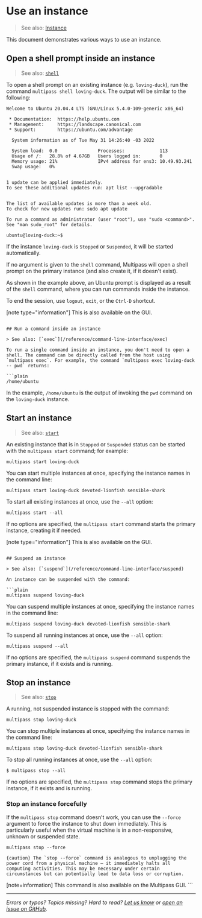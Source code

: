 # Use an instance
> See also: [Instance](/explanation/instance)

This document demonstrates various ways to use an instance.

## Open a shell prompt inside an instance

> See also: [`shell`](/reference/command-line-interface/shell)

To open a shell prompt on an existing instance (e.g. `loving-duck`), run the command `multipass shell loving-duck`. The output will be similar to the following:

```plain
Welcome to Ubuntu 20.04.4 LTS (GNU/Linux 5.4.0-109-generic x86_64)

 * Documentation:  https://help.ubuntu.com
 * Management:     https://landscape.canonical.com
 * Support:        https://ubuntu.com/advantage

  System information as of Tue May 31 14:26:40 -03 2022

  System load:  0.0               Processes:             113
  Usage of /:   28.8% of 4.67GB   Users logged in:       0
  Memory usage: 21%               IPv4 address for ens3: 10.49.93.241
  Swap usage:   0%


1 update can be applied immediately.
To see these additional updates run: apt list --upgradable


The list of available updates is more than a week old.
To check for new updates run: sudo apt update

To run a command as administrator (user "root"), use "sudo <command>".
See "man sudo_root" for details.

ubuntu@loving-duck:~$ 
```

If the instance `loving-duck` is `Stopped` or `Suspended`, it will be started automatically. 

If no argument is given to the `shell` command, Multipass will open a shell prompt on the primary instance (and also create it, if it doesn't exist).

As shown in the example above, an Ubuntu prompt is displayed as a result of the `shell` command, where you can run commands inside the instance. 

To end the session, use `logout`, `exit`, or the `Ctrl-D` shortcut.

[note type="information"]
This is also available on the GUI.
```

## Run a command inside an instance

> See also: [`exec`](/reference/command-line-interface/exec)

To run a single command inside an instance, you don't need to open a shell. The command can be directly called from the host using `multipass exec`. For example, the command `multipass exec loving-duck -- pwd` returns:

```plain
/home/ubuntu
```

In the example, `/home/ubuntu` is the output of invoking the `pwd` command on the `loving-duck` instance.

## Start an instance

> See also: [`start`](/reference/command-line-interface/start)

An existing instance that is in `Stopped` or `Suspended` status can be started with the `multipass start` command; for example:

```plain
multipass start loving-duck
```

You can start multiple instances at once, specifying the instance names in the command line:

```plain
multipass start loving-duck devoted-lionfish sensible-shark
```

To start all existing instances at once, use the `--all` option:

```plain
multipass start --all
```

If no options are specified, the `multipass start` command starts the primary instance, creating it if needed.

[note type="information"]
This is also available on the GUI.
```

## Suspend an instance

> See also: [`suspend`](/reference/command-line-interface/suspend)

An instance can be suspended with the command:

```plain
multipass suspend loving-duck
```

You can suspend multiple instances at once, specifying the instance names in the command line:

```plain
multipass suspend loving-duck devoted-lionfish sensible-shark
```

To suspend all running instances at once, use the `--all` option:

```plain
multipass suspend --all
```

If no options are specified, the `multipass suspend` command suspends the primary instance, if it exists and is running.

## Stop an instance

> See also: [`stop`](/reference/command-line-interface/stop)

A running, not suspended instance is stopped with the command:

```plain
multipass stop loving-duck
```

You can stop multiple instances at once, specifying the instance names in the command line:

```plain
multipass stop loving-duck devoted-lionfish sensible-shark
```

To stop all running instances at once, use the `--all` option:

```plain
$ multipass stop --all
```

If no options are specified, the `multipass stop` command stops the primary instance, if it exists and is running.

### Stop an instance forcefully

If the `multipass stop` command doesn’t work, you can use the `--force` argument to force the instance to shut down immediately. This is particularly useful when the virtual machine is in a non-responsive, unknown or suspended state. 

```plain
multipass stop --force
```

```{caution} The `stop --force` command is analogous to unplugging the power cord from a physical machine – it immediately halts all computing activities. This may be necessary under certain circumstances but can potentially lead to data loss or corruption. ```

[note=information] This command is also available on the Multipass GUI. ``` 

<!--?TODO: ADD RESTART?-->

---

*Errors or typos? Topics missing? Hard to read? <a href="https://docs.google.com/forms/d/e/1FAIpQLSd0XZDU9sbOCiljceh3rO_rkp6vazy2ZsIWgx4gsvl_Sec4Ig/viewform?usp=pp_url&entry.317501128=https://multipass.run/docs/use-an-instance" target="_blank">Let us know</a> or <a href="https://github.com/canonical/multipass/issues/new/choose" target="_blank">open an issue on GitHub</a>.*

